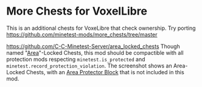 # More Chests for VoxelLibre
This is an additional chests for VoxeLibre that check ownership. 
Try porting https://github.com/minetest-mods/more_chests/tree/master 

https://github.com/C-C-Minetest-Server/area_locked_chests
Though named "[Area](https://content.minetest.net/packages/ShadowNinja/areas/)"-Locked Chests, this mod should be compactible with all protection mods respecting `minetest.is_protected` and `minetest.record_protection_violation`.
The screenshot shows an Area-Locked Chests, with an [Area Protector Block](https://content.minetest.net/packages/Emojiminetest/protect_block_area/) that is not included in this mod.
